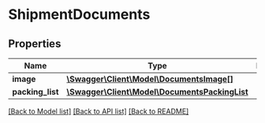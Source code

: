 # ShipmentDocuments

## Properties
Name | Type | Description | Notes
------------ | ------------- | ------------- | -------------
**image** | [**\Swagger\Client\Model\DocumentsImage[]**](DocumentsImage.md) |  | [optional] 
**packing_list** | [**\Swagger\Client\Model\DocumentsPackingList**](DocumentsPackingList.md) |  | [optional] 

[[Back to Model list]](../../README.md#documentation-for-models) [[Back to API list]](../../README.md#documentation-for-api-endpoints) [[Back to README]](../../README.md)

